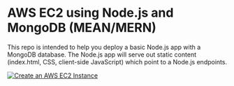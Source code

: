 # AWS EC2 using Node.js and MongoDB (MEAN/MERN)

This repo is intended to help you deploy a basic Node.js app with a MongoDB database.  The Node.js app will serve out static content (index.html, CSS, client-side JavaScript) which point to a Node.js endpoints.

[![Create an AWS EC2 Instance](https://i9.ytimg.com/vi/Eh-u9CarXmA/mqdefault.jpg?sqp=CPCE2OYF&rs=AOn4CLDkOumzEZIEnVsWFd5_XbM4JIvhjQ&time=1557529391066)](http://www.youtube.com/watch?v=Eh-u9CarXmA)
